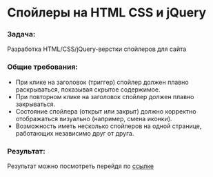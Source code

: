 <h1>Спойлеры на HTML CSS и jQuery</h1>
<h3>Задача:</h3>
<p>Разработка HTML/CSS/jQuery-верстки спойлеров для сайта</p>
<h3>Общие требования:</h3>
<ul style="list-style-type: disc; padding-left: 20px;">
  <li>При клике на заголовок (триггер) спойлер должен плавно раскрываться, показывая скрытое содержимое.</li>
  <li>При повторном клике на заголовок спойлер должен плавно закрываться.</li>
  <li>Состояние спойлера (открыт или закрыт) должно корректно отображаться визуально (например, смена иконки).</li>
  <li>Возможность иметь несколько спойлеров на одной странице, работающих независимо друг от друга.</li>
</ul>
<h3>Результат:</h3>
<p>Результат можно посмотреть перейдя по <a href="https://slastukhin.github.io/SpollersjQuery/">ссылке</a></p>
